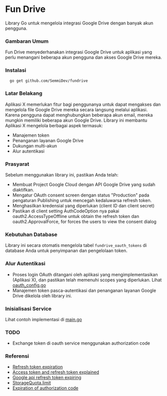 # Fun Drive

Library Go untuk mengelola integrasi Google Drive dengan banyak akun pengguna.

### Gambaran Umum
Fun Drive menyederhanakan integrasi Google Drive untuk aplikasi yang perlu menangani beberapa akun pengguna dan akses Google Drive mereka.

### Instalasi
```bash
  go get github.com/SemmiDev/fundrive
```

### Latar Belakang

Aplikasi X memerlukan fitur bagi penggunanya untuk dapat mengakses dan mengelola file Google Drive mereka secara langsung melalui aplikasi. Karena pengguna dapat menghubungkan beberapa akun email, mereka mungkin memiliki beberapa akun Google Drive. Library ini membantu Aplikasi X mengelola berbagai aspek termasuk:

- Manajemen token
- Penanganan layanan Google Drive
- Dukungan multi-akun
- Alur autentikasi

### Prasyarat
Sebelum menggunakan library ini, pastikan Anda telah:

- Membuat Project Google Cloud dengan API Google Drive yang sudah diaktifkan.
- Mengatur OAuth consent screen dengan status "Production" pada pengaturan Publishing untuk mencegah kedaluwarsa refresh token.
- Menghasilkan kredensial yang diperlukan (client ID dan client secret)
- Pastikan di client setting AuthCodeOption nya pakai oauth2.AccessTypeOffline untuk obtain the refresh token  dan oauth2.ApprovalForce, for forces the users to view the consent dialog

### Kebutuhan Database
Library ini secara otomatis mengelola tabel `fundrive_oauth_tokens` di database Anda untuk penyimpanan dan pengelolaan token.

### Alur Autentikasi

- Proses login OAuth ditangani oleh aplikasi yang mengimplementasikan (Aplikasi X), dan pastikan telah memenuhi scopes yang diperlukan. Lihat [oauth_config.go](./oauth_config.go)
- Manajemen token pasca-autentikasi dan penanganan layanan Google Drive dikelola oleh library ini.

### Inisialisasi Service
Lihat contoh implementasi di [main.go](./example/main.go)

### TODO
- Exchange token di oauth service menggunakan authorization code

### Referensi
- [Refresh token expiration](https://developers.google.com/identity/protocols/oauth2#expiration)
- [Access token and refresh token explained](https://medium.com/starthinker/google-oauth-2-0-access-token-and-refresh-token-explained-cccf2fc0a6d9)
- [Google api refresh token expiring](https://stackoverflow.com/questions/71375097/google-api-refresh-token-expiring)
- [StorageQuota.limit](https://developers.google.com/drive/api/reference/rest/v3/about)
- [Expiration of authorization code](https://help.developer.intuit.com/s/question/0D50f00004wLKKVCA4/expiration-of-authorization-code)
